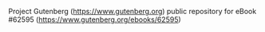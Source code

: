 Project Gutenberg (https://www.gutenberg.org) public repository for
eBook #62595 (https://www.gutenberg.org/ebooks/62595)
